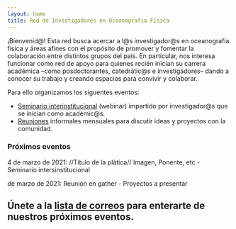 ```yaml
---
layout: home
title: Red de Investigadores en Oceanografía Física
---
```


¡Bienvenid@! Esta red busca acercar a l@s investigador@s en oceanografía física y áreas afines 
con el propósito de promover y fomentar la colaboración entre distintos grupos del país. En particular,
nos interesa funcionar como red de apoyo para quienes recién inician su 
carrera académica –como posdoctorantes, catedrátic@s e investigadores– 
dando a conocer su trabajo y creando espacios para convivir y colaborar.

Para ello organizamos los siguentes eventos:
* [Seminario interinstitucional](https://anakarinarm.github.io/RIOF/seminario/) (webinar) impartido por investigador@s que se inician como académic@s.
* [Reuniones](https://anakarinarm.github.io/RIOF/incubadora/) informales mensuales para discutir ideas y proyectos con la comunidad.

### Próximos eventos

4 de marzo de 2021: //Título de la plática// Imagen, Ponente, etc - Seminario intersinstitucional


 de marzo de 2021: Reunión en gather - Proyectos a presentar

## Únete a la [lista de correos]() para enterarte de nuestros próximos eventos. 




